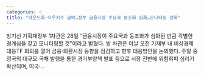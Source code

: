 ```yaml
---
categories: c
title: "파운드화·다우지수 급락…정부 금융시장 주요국 동조화 심화…모니터링 강화"
---
```

 방기선 기획재정부 1차관은 26일 “금융시장이 주요국과 동조화가 심화된 만큼 각별한 경계심을 갖고 모니터링할 것”이라고 밝혔다. 방 차관은 이날 오전 기재부 내 비상경제대응TF 회의를 열어 금융·외환시장 동향을 점검하고 향후 대응방안을 논의했다. 주말 중 영국의 대규모 국채 발행을 통한 경기부양책 발표 등으로 시장 전반에 위험회피 심리가 확산되며, 미국·...